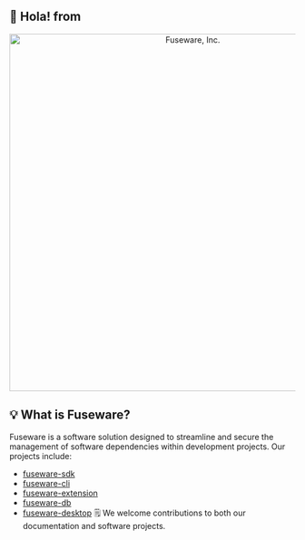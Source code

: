 ## 👋 Hola! from 

<p align="center">
<img width="630" align="center" alt="Fuseware, Inc." src="https://github.com/user-attachments/assets/a3147e51-b5f7-4c3a-a728-f049266d5b9e">
</p>

## 💡 What is Fuseware?

Fuseware is a software solution designed to streamline and secure the management of software dependencies within development projects. Our projects include:
+ [fuseware-sdk](https://github.com/Fuseware/fuseware-sdk)
+ [fuseware-cli](https://github.com/Fuseware/fuseware-cli)
+ [fuseware-extension](https://github.com/Fuseware/fuseware-extension)
+ [fuseware-db](https://github.com/Fuseware/fusware-db)
+ [fuseware-desktop](https://github.com/Fuseware/fuseware-desktop)
🗒️ We welcome contributions to both our documentation and software projects.
